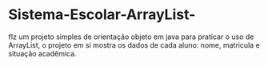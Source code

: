 # Sistema-Escolar-ArrayList-
fIz um projeto simples de orientação objeto em java para praticar o uso de ArrayList, o projeto em si mostra os dados de cada aluno: nome, matricula e situação acadêmica.
